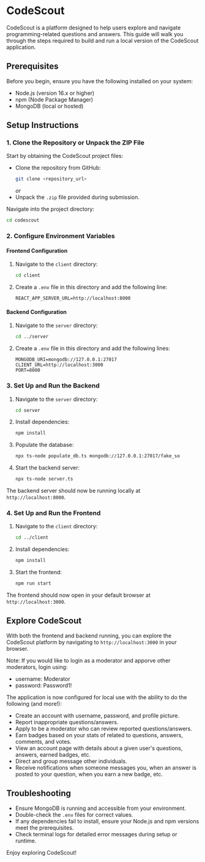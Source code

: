 # CodeScout

CodeScout is a platform designed to help users explore and navigate programming-related questions and answers. This guide will walk you through the steps required to build and run a local version of the CodeScout application.

## Prerequisites

Before you begin, ensure you have the following installed on your system:

- Node.js (version 16.x or higher)
- npm (Node Package Manager)
- MongoDB (local or hosted)

## Setup Instructions

### 1. Clone the Repository or Unpack the ZIP File

Start by obtaining the CodeScout project files:

- Clone the repository from GitHub:
  ```bash
  git clone <repository_url>
  ```
  _or_
- Unpack the `.zip` file provided during submission.

Navigate into the project directory:

```bash
cd codescout
```

### 2. Configure Environment Variables

#### Frontend Configuration

1. Navigate to the `client` directory:
   ```bash
   cd client
   ```
2. Create a `.env` file in this directory and add the following line:
   ```env
   REACT_APP_SERVER_URL=http://localhost:8000
   ```

#### Backend Configuration

1. Navigate to the `server` directory:
   ```bash
   cd ../server
   ```
2. Create a `.env` file in this directory and add the following lines:
   ```env
   MONGODB_URI=mongodb://127.0.0.1:27017
   CLIENT_URL=http://localhost:3000
   PORT=8000
   ```

### 3. Set Up and Run the Backend

1. Navigate to the `server` directory:
   ```bash
   cd server
   ```
2. Install dependencies:
   ```bash
   npm install
   ```
3. Populate the database:
   ```bash
   npx ts-node populate_db.ts mongodb://127.0.0.1:27017/fake_so
   ```
4. Start the backend server:
   ```bash
   npx ts-node server.ts
   ```

The backend server should now be running locally at `http://localhost:8000`.

### 4. Set Up and Run the Frontend

1. Navigate to the `client` directory:
   ```bash
   cd ../client
   ```
2. Install dependencies:
   ```bash
   npm install
   ```
3. Start the frontend:
   ```bash
   npm run start
   ```

The frontend should now open in your default browser at `http://localhost:3000`.

## Explore CodeScout

With both the frontend and backend running, you can explore the CodeScout platform by navigating to `http://localhost:3000` in your browser. 

Note: If you would like to login as a moderator and apporve other moderators, login using:
- username: Moderator
- password: Password1!

The application is now configured for local use with the ability to do the following (and more!):

- Create an account with username, password, and profile picture.
- Report inappropriate questions/answers.
- Apply to be a moderator who can review reported questions/answers.
- Earn badges based on your stats of related to questions, answers, comments, and votes.
- View an account page with details about a given user's questions, answers, earned badges, etc.
- Direct and group message other individuals.
- Receive notifications when someone messages you, when an answer is posted to your question, when you earn a new badge, etc.

## Troubleshooting

- Ensure MongoDB is running and accessible from your environment.
- Double-check the `.env` files for correct values.
- If any dependencies fail to install, ensure your Node.js and npm versions meet the prerequisites.
- Check terminal logs for detailed error messages during setup or runtime.

Enjoy exploring CodeScout!
